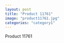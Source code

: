 ```yaml
---
layout: post
title: "Product 11761"
image: "product11761.jpg"
categories: "category1"
---
```

Product 11761
